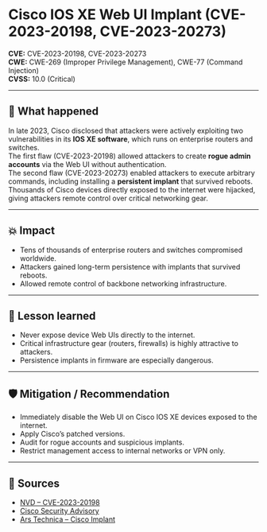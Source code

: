 # Cisco IOS XE Web UI Implant (CVE-2023-20198, CVE-2023-20273)

**CVE:** CVE-2023-20198, CVE-2023-20273  
**CWE:** CWE-269 (Improper Privilege Management), CWE-77 (Command Injection)  
**CVSS:** 10.0 (Critical)  

---

## 📝 What happened
In late 2023, Cisco disclosed that attackers were actively exploiting two vulnerabilities in its **IOS XE software**, which runs on enterprise routers and switches.  
The first flaw (CVE-2023-20198) allowed attackers to create **rogue admin accounts** via the Web UI without authentication.  
The second flaw (CVE-2023-20273) enabled attackers to execute arbitrary commands, including installing a **persistent implant** that survived reboots.  
Thousands of Cisco devices directly exposed to the internet were hijacked, giving attackers remote control over critical networking gear.  

---

## 💥 Impact
- Tens of thousands of enterprise routers and switches compromised worldwide.  
- Attackers gained long-term persistence with implants that survived reboots.  
- Allowed remote control of backbone networking infrastructure.  

---

## 🔑 Lesson learned
- Never expose device Web UIs directly to the internet.  
- Critical infrastructure gear (routers, firewalls) is highly attractive to attackers.  
- Persistence implants in firmware are especially dangerous.  

---

## 🛡️ Mitigation / Recommendation
- Immediately disable the Web UI on Cisco IOS XE devices exposed to the internet.  
- Apply Cisco’s patched versions.  
- Audit for rogue accounts and suspicious implants.  
- Restrict management access to internal networks or VPN only.  

---

## 🔗 Sources
- [NVD – CVE-2023-20198](https://nvd.nist.gov/vuln/detail/CVE-2023-20198)  
- [Cisco Security Advisory](https://sec.cloudapps.cisco.com/security/center/publicationListing.x)  
- [Ars Technica – Cisco Implant](https://arstechnica.com/security/2023/10/cisco-ios-xe-hacked/)  
